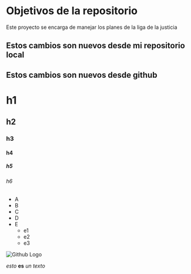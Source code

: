 # Objetivos de la repositorio

Este proyecto se encarga de manejar los planes de la liga de la justicia

## Estos cambios son nuevos desde mi repositorio local
## Estos cambios son nuevos desde github

# h1
## h2
### h3
#### h4
##### h5
###### h6

* A
* B
* C
* D
* E
   * e1
   * e2
   * e3

![Github Logo](https://www.svgrepo.com/show/370688/social-github-octocat.svg)

*esto* **es** _un texto_

